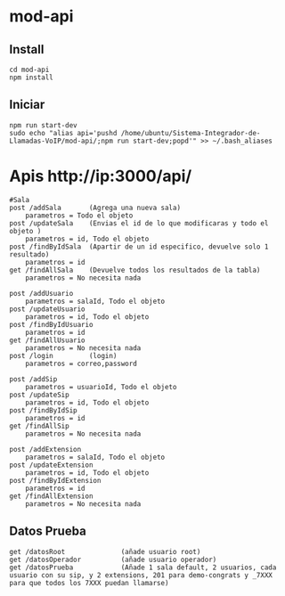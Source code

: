 # mod-api

## Install
    cd mod-api
    npm install
## Iniciar 
    npm run start-dev
    sudo echo "alias api='pushd /home/ubuntu/Sistema-Integrador-de-Llamadas-VoIP/mod-api/;npm run start-dev;popd'" >> ~/.bash_aliases
# Apis http://ip:3000/api/
    #Sala
    post /addSala       (Agrega una nueva sala)
        parametros = Todo el objeto
    post /updateSala    (Envias el id de lo que modificaras y todo el objeto )
        parametros = id, Todo el objeto
    post /findByIdSala  (Apartir de un id especifico, devuelve solo 1 resultado)
        parametros = id
    get /findAllSala    (Devuelve todos los resultados de la tabla)
        parametros = No necesita nada

    post /addUsuario    
        parametros = salaId, Todo el objeto
    post /updateUsuario
        parametros = id, Todo el objeto
    post /findByIdUsuario
        parametros = id
    get /findAllUsuario
        parametros = No necesita nada
    post /login         (login)
        parametros = correo,password

    post /addSip
        parametros = usuarioId, Todo el objeto
    post /updateSip
        parametros = id, Todo el objeto
    post /findByIdSip
        parametros = id
    get /findAllSip
        parametros = No necesita nada

    post /addExtension
        parametros = salaId, Todo el objeto
    post /updateExtension
        parametros = id, Todo el objeto
    post /findByIdExtension
        parametros = id
    get /findAllExtension
        parametros = No necesita nada

## Datos Prueba
    get /datosRoot              (añade usuario root)
    get /datosOperador          (añade usuario operador)
    get /datosPrueba            (Añade 1 sala default, 2 usuarios, cada usuario con su sip, y 2 extensions, 201 para demo-congrats y _7XXX para que todos los 7XXX puedan llamarse)
    